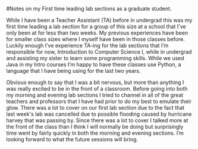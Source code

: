 #Notes on my First time leading lab sections as a graduate student. 

While I have been a Teacher Assistant (TA) before in undergrad this was my first time leading a lab section for a group of this size at a school that I've  only been at for less than two weeks. My previous experiences have been for smaller class sizes where I myself have been in those classes before. Luckily enough I’ve experience TA-ing for the lab sections that I’m responsible for now, Introduction to Computer Science I, while in undergrad and assisting my sister to learn some programming skills. While we used Java in my Intro courses I’m happy to have these classes use Python, a language that I have being using for the last two years. 

Obvious enough to say that I was a bit nervous, but more than anything I was really excited to be in the front of a classroom. Before going into both my morning and evening lab sections I tried to channel in all of the great teachers and professors that I have had prior to do my best to emulate their glow. There was a lot to cover on our first lab section due to the fact that last week's lab was cancelled due to possible flooding caused by hurricane harvey that was passing by. Since there was a lot to cover I talked more at the front of the class than I think I will normally be doing but surprisingly time went by fairly quickly in both the morning and evening sections. I’m looking forward to what the future sessions will bring. 
